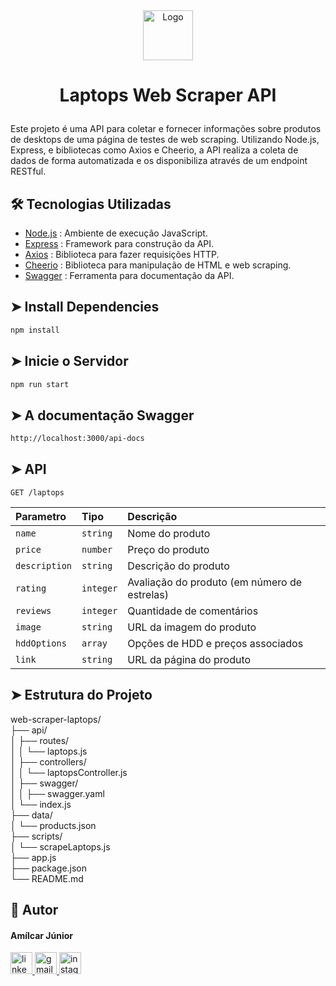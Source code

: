 <div align="center">
  <a>
    <img src="https://avatars.githubusercontent.com/u/28140896?s=200&v=4" alt="Logo" width="80" height="80">
  </a>
</div>

# <p align="center">Laptops Web Scraper API</p>

Este projeto é uma API para coletar e fornecer informações sobre produtos de desktops de uma página de testes de web scraping. Utilizando Node.js, Express, e bibliotecas como Axios e Cheerio, a API realiza a coleta de dados de forma automatizada e os disponibiliza através de um endpoint RESTful.

## 🛠️ Tecnologias Utilizadas
- [Node.js](https://nodejs.org/pt) : Ambiente de execução JavaScript.
- [Express](https://expressjs.com) : Framework para construção da API.
- [Axios](https://axios-http.com/docs/intro) : Biblioteca para fazer requisições HTTP.
- [Cheerio](https://cheerio.js.org) : Biblioteca para manipulação de HTML e web scraping.
- [Swagger](https://swagger.io) : Ferramenta para documentação da API.

## ➤ Install Dependencies    
```bash
npm install
```
## ➤ Inicie o Servidor
```bash
npm run start
```

## ➤ A documentação Swagger 
```bash
http://localhost:3000/api-docs
```

## ➤ API
```http
GET /laptops
```

| Parametro | Tipo     | Descrição                |
| :-------- | :------- | :------------------------- |
| `name`   | `string` | Nome do produto    |
| `price`  | `number` | Preço do produto  |
| `description`| `string` | Descrição do produto |
| `rating`| `integer` | Avaliação do produto (em número de estrelas) |
| `reviews`| `integer` | Quantidade de comentários |
| `image`| `string` | URL da imagem do produto |
| `hddOptions`| `array` | Opções de HDD e preços associados |
| `link`| `string` | URL da página do produto |

## ➤ Estrutura do Projeto
web-scraper-laptops/<br/>
├── api/ <br/>
│   ├── routes/<br/>
│   │   └── laptops.js<br/>
│   ├── controllers/<br/>
│   │   └── laptopsController.js<br/>
│   ├── swagger/<br/>
│   │   ├── swagger.yaml<br/>
│   └── index.js<br/>
├── data/<br/>
│   └── products.json<br/>
├── scripts/<br/>
│   └── scrapeLaptops.js<br/>
├── app.js<br/>
├── package.json<br/>
└── README.md<br/>

## 🙇 Autor
#### Amílcar Júnior

<a href="https://www.linkedin.com/in/amilcar-junior/" target="_blank">
    <img src="https://img.shields.io/static/v1?message=LinkedIn&logo=linkedin&label=&color=0077B5&logoColor=white&labelColor=&style=for-the-badge" height="35" alt="linkedin logo"  />
  </a>
  <a href="mailto:amilcarjunior2000@gmail.com" target="_blank">
    <img src="https://img.shields.io/static/v1?message=Gmail&logo=gmail&label=&color=D14836&logoColor=white&labelColor=&style=for-the-badge" height="35" alt="gmail logo"  />
  </a>
  <a href="https://www.instagram.com/mikamikaus/" target="_blank">
    <img src="https://img.shields.io/static/v1?message=Instagram&logo=instagram&label=&color=E4405F&logoColor=white&labelColor=&style=for-the-badge" height="35" alt="instagram logo"  />
  </a>
